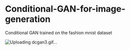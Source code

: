 # Conditional-GAN-for-image-generation
Conditional GAN trained on the fashion mnist dataset


![Uploading dcgan3.gif…]()
